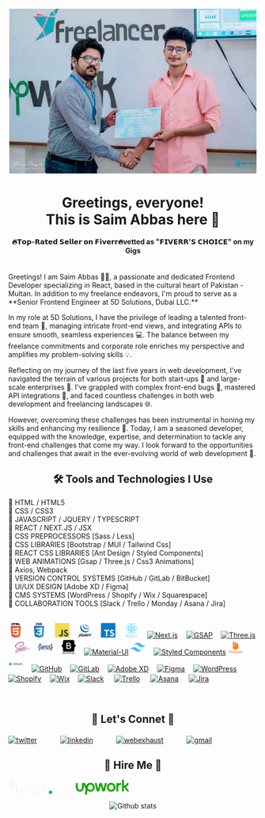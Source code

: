<p align="center">
  <img src="erozgar-img.jpg" alt="Intro Gif" width="500" />
</p>
<h1 align="center">Greetings, everyone! <br /> This is Saim Abbas here 👋</h1>
<h4 align="center">
🔥𝗧𝗼𝗽-𝗥𝗮𝘁𝗲𝗱 𝗦𝗲𝗹𝗹𝗲𝗿 𝗼𝗻 𝗙𝗶𝘃𝗲𝗿𝗿🔥vetted as "𝗙𝗜𝗩𝗘𝗥𝗥'𝗦 𝗖𝗛𝗢𝗜𝗖𝗘" on my Gigs
</h4>
<br />
Greetings! I am Saim Abbas 🙋‍♂️, a passionate and dedicated Frontend Developer specializing in React, based in the cultural heart of Pakistan - Multan. In addition to my freelance endeavors, I'm proud to serve as a **Senior Frontend Engineer at 5D Solutions, Dubai LLC.**

In my role at 5D Solutions, I have the privilege of leading a talented front-end team 👥, managing intricate front-end views, and integrating APIs to ensure smooth, seamless experiences 💻. The balance between my freelance commitments and corporate role enriches my perspective and amplifies my problem-solving skills 💡.

Reflecting on my journey of the last five years in web development, I've navigated the terrain of various projects for both start-ups 🚀 and large-scale enterprises 🏢. I've grappled with complex front-end bugs 🐞, mastered API integrations 🧩, and faced countless challenges in both web development and freelancing landscapes 🌐.

However, overcoming these challenges has been instrumental in honing my skills and enhancing my resilience 💪. Today, I am a seasoned developer, equipped with the knowledge, expertise, and determination to tackle any front-end challenges that come my way. I look forward to the opportunities and challenges that await in the ever-evolving world of web development 🌱.
<br />
<h2 align="center">🛠 Tools and Technologies I Use</h2>  
🔷 HTML / HTML5 <br />
🔷 CSS / CSS3 <br />
🔷 JAVASCRIPT / JQUERY / TYPESCRIPT <br />
🔷 REACT / NEXT.JS / JSX <br />
🔷 CSS PREPROCESSORS [Sass / Less] <br />
🔷 CSS LIBRARIES [Bootstrap / MUI / Tailwind Css] <br />
🔷 REACT CSS LIBRARIES [Ant Design / Styled Components] <br />
🔷 WEB ANIMATIONS [Gsap / Three.js / Css3 Animations] <br />
🔷 Axios, Webpack <br />
🔷 VERSION CONTROL SYSTEMS [GitHub / GitLab / BitBucket] <br />
🔷 UI/UX DESIGN [Adobe XD / Figma] <br />
🔷 CMS SYSTEMS [WordPress / Shopify / Wix / Squarespace] <br />
🔷 COLLABORATION TOOLS [Slack / Trello / Monday / Asana / Jira]
<br /><br />
<p align="left">
  <a href="https://www.fiverr.com/webexhaust"><img src="https://raw.githubusercontent.com/devicons/devicon/master/icons/html5/html5-original-wordmark.svg" alt="HTML5" height="30"/></a>
ㅤ<a href="https://www.fiverr.com/webexhaust"><img src="https://raw.githubusercontent.com/devicons/devicon/master/icons/css3/css3-original-wordmark.svg" alt="CSS3" height="30"/></a>
ㅤ<a href="https://www.fiverr.com/webexhaust"><img src="https://raw.githubusercontent.com/devicons/devicon/master/icons/javascript/javascript-original.svg" alt="Javascript" height="30"/></a>
ㅤ<a href="https://www.fiverr.com/webexhaust"><img src="https://raw.githubusercontent.com/devicons/devicon/master/icons/jquery/jquery-original-wordmark.svg" alt="jQuery" height="30"/></a>
ㅤ<a href="https://www.fiverr.com/webexhaust"><img src="https://raw.githubusercontent.com/devicons/devicon/master/icons/typescript/typescript-original.svg" alt="TypeScript" height="30"/></a>
ㅤ<a href="https://www.fiverr.com/webexhaust"><img src="https://raw.githubusercontent.com/devicons/devicon/master/icons/react/react-original-wordmark.svg" alt="React" height="30"/></a>
ㅤ<a href="https://www.fiverr.com/webexhaust"><img src="https://seeklogo.com/images/N/next-js-icon-logo-EE302D5DBD-seeklogo.com.png" alt="Next.js" height="30"/></a>
ㅤ<a href="https://www.fiverr.com/webexhaust"><img src="https://seeklogo.com/images/G/greensock-gsap-icon-logo-13BB451E88-seeklogo.com.png" alt="GSAP" height="30"/></a>
ㅤ<a href="https://www.fiverr.com/webexhaust"><img src="https://global.discourse-cdn.com/standard17/uploads/threejs/optimized/2X/e/e4f86d2200d2d35c30f7b1494e96b9595ebc2751_2_744x750.png" alt="Three.js" height="30"/></a>
ㅤ<a href="https://www.fiverr.com/webexhaust"><img src="https://raw.githubusercontent.com/devicons/devicon/master/icons/sass/sass-original.svg" alt="Sass" height="30"/></a>
  ㅤ<a href="https://www.fiverr.com/webexhaust"><img src="https://raw.githubusercontent.com/devicons/devicon/master/icons/less/less-plain-wordmark.svg" alt="Less" height="30"/></a>
  ㅤ<a href="https://www.fiverr.com/webexhaust"><img src="https://raw.githubusercontent.com/devicons/devicon/master/icons/bootstrap/bootstrap-plain-wordmark.svg" alt="Bootstrap" height="30"/></a>
  ㅤ<a href="https://www.fiverr.com/webexhaust"><img src="https://img.icons8.com/?size=512&id=gFw7X5Tbl3ss&format=png" alt="Material-UI" height="30"/></a>
  <a href="https://www.fiverr.com/webexhaust"><img src="https://raw.githubusercontent.com/devicons/devicon/master/icons/tailwindcss/tailwindcss-plain.svg" alt="Tailwind Css" height="30"/></a>
  ㅤ<a href="https://www.fiverr.com/webexhaust"><img src="https://styled-components.com/logo.png" alt="Styled Components" height="30"/></a>
  <a href="https://www.fiverr.com/webexhaust"><img src="https://raw.githubusercontent.com/devicons/devicon/master/icons/firebase/firebase-plain-wordmark.svg" alt="Firebase" height="30"/></a>
  ㅤ<a href="https://www.fiverr.com/webexhaust"><img src="https://raw.githubusercontent.com/devicons/devicon/master/icons/webpack/webpack-original-wordmark.svg" alt="Webpack" height="30"/></a>
  ㅤ<a href="https://www.fiverr.com/webexhaust"><img src="https://img.icons8.com/?size=512&id=63777&format=png" alt="GitHub" height="30"/></a>
  ㅤ<a href="https://www.fiverr.com/webexhaust"><img src="https://www.vectorlogo.zone/logos/gitlab/gitlab-icon.svg" alt="GitLab" height="30"/></a>
  ㅤ<a href="https://www.fiverr.com/webexhaust"><img src="https://cdn.worldvectorlogo.com/logos/adobe-xd-1.svg" alt="Adobe XD" height="30"/></a>
  ㅤ<a href="https://www.fiverr.com/webexhaust"><img src="https://www.vectorlogo.zone/logos/figma/figma-icon.svg" alt="Figma" height="30"/></a>
  ㅤ<a href="https://www.fiverr.com/webexhaust"><img src="https://www.vectorlogo.zone/logos/wordpress/wordpress-icon.svg" alt="WordPress" height="30"/></a>
  ㅤ<a href="https://www.fiverr.com/webexhaust"><img src="https://img.icons8.com/?size=512&id=uSHYbs6PJfMT&format=png" alt="Shopify" height="30"/></a>
  ㅤ<a href="https://www.fiverr.com/webexhaust"><img src="https://www.vectorlogo.zone/logos/wix/wix-icon.svg" alt="Wix" height="30"/></a>
  ㅤ<a href="https://www.fiverr.com/webexhaust"><img src="https://www.vectorlogo.zone/logos/slack/slack-icon.svg" alt="Slack" height="30"/></a>
 ㅤ <a href="https://www.fiverr.com/webexhaust"><img src="https://www.vectorlogo.zone/logos/trello/trello-icon.svg" alt="Trello" height="30"/></a>
 ㅤ <a href="https://www.fiverr.com/webexhaust"><img src="https://asana.com/assets/img/logo-icon.svg" alt="Asana" height="30"/></a>
 ㅤ <a href="https://www.fiverr.com/webexhaust"><img src="https://www.vectorlogo.zone/logos/atlassian_jira/atlassian_jira-icon.svg" alt="Jira" height="30"/></a>
</p>



<br />
<h2 align="center">💌 Let's Connet 💌</h2>
<a href="https://twitter.com/SaimInSpace" target="blank"><img align="center" alt="twitter" src="https://cdn-icons-png.flaticon.com/512/3670/3670211.png" height="40" /></a>
ㅤㅤㅤ
<a href="https://www.linkedin.com/in/saimabbas" target="blank"><img align="center" src="https://cdn-icons-png.flaticon.com/512/3536/3536505.png" alt="linkedin" height="40" /></a>
ㅤㅤㅤ
<a href="https://www.webexhaust.com" target="blank"><img align="center" src="https://cdn-icons-png.flaticon.com/512/1927/1927746.png" alt="webexhaust" height="45" /></a>
ㅤㅤㅤ
<a href="mailto:webexhaust@gmail.com" target="blank"><img align="center" src="https://cdn-icons-png.flaticon.com/512/552/552486.png" alt="gmail" height="45" /></a>
<br />
<h2 align="center">💼 Hire Me 💼</h2>
<a href="https://www.fiverr.com/webexhaust" target="blank"><img align="center" src="fiverr.svg" alt="fiverr" height="27" /></a>
ㅤㅤㅤ
<a href="https://www.upwork.com/freelancers/~0121ee63d18e06bd50" target="blank"><img align="center" src="upwork.svg" alt="upwork" height="30" /></a>
<br />
<p align="center">
<img src="https://github-readme-streak-stats.herokuapp.com?user=saimabbas&theme=transparent&hide_border=true&type=svg" alt="Github stats" />  
</p>






<!--
**saimabbas/saimabbas** is a ✨ _special_ ✨ repository because its `README.md` (this file) appears on your GitHub profile.

Here are some ideas to get you started:

- 🔭 I’m currently working on ...
- 🌱 I’m currently learning ...
- 👯 I’m looking to collaborate on ...
- 🤔 I’m looking for help with ...
- 💬 Ask me about ...
- 📫 How to reach me: ...
- 😄 Pronouns: ...
- ⚡ Fun fact: ...
-->
